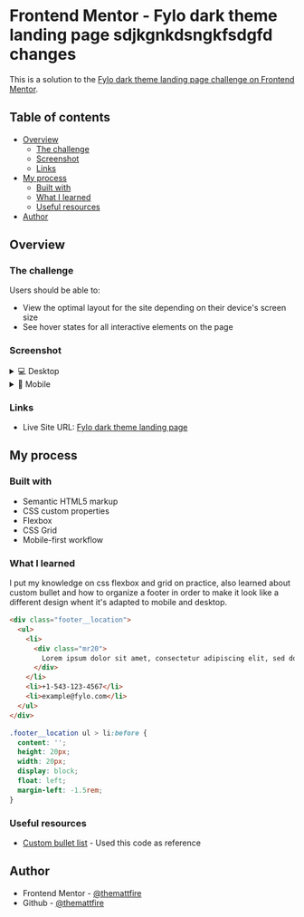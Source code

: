 # Frontend Mentor - Fylo dark theme landing page sdjkgnkdsngkfsdgfd changes

This is a solution to the [Fylo dark theme landing page challenge on Frontend Mentor](https://www.frontendmentor.io/challenges/fylo-dark-theme-landing-page-5ca5f2d21e82137ec91a50fd).

## Table of contents

- [Overview](#overview)
  - [The challenge](#the-challenge)
  - [Screenshot](#screenshot)
  - [Links](#links)
- [My process](#my-process)
  - [Built with](#built-with)
  - [What I learned](#what-i-learned)
  - [Useful resources](#useful-resources)
- [Author](#author)

## Overview

### The challenge

Users should be able to:

- View the optimal layout for the site depending on their device's screen size
- See hover states for all interactive elements on the page

### Screenshot

<details>
  <summary>💻 Desktop</summary>
  <img src="./images/desktop-preview.png">
</details>

<details>
  <summary>📱 Mobile</summary>
  <img src="./images/mobile-preview.png">
</details>

### Links

- Live Site URL: [Fylo dark theme landing page](https://your-live-site-url.com)

## My process

### Built with

- Semantic HTML5 markup
- CSS custom properties
- Flexbox
- CSS Grid
- Mobile-first workflow

### What I learned

I put my knowledge on css flexbox and grid on practice, also learned about custom bullet and how to organize a footer in order to make it look like a different design whent it's adapted to mobile and desktop.

```html
<div class="footer__location">
  <ul>
    <li>
      <div class="mr20">
        Lorem ipsum dolor sit amet, consectetur adipiscing elit, sed do eiusmod tempor incididunt ut labore et dolore magna aliqua
      </div>
    </li>
    <li>+1-543-123-4567</li>
    <li>example@fylo.com</li>
  </ul>
</div>
```
```css
.footer__location ul > li:before {
  content: '';
  height: 20px;
  width: 20px;
  display: block;
  float: left;
  margin-left: -1.5rem;
}
```

### Useful resources

- [Custom bullet list](https://codepen.io/mihai-peteu/pen/jOPObzz) - Used this code as reference

## Author

- Frontend Mentor - [@themattfire](https://www.frontendmentor.io/profile/themattfire)
- Github - [@themattfire](github.com/themattfire)
